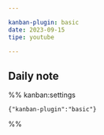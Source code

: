 ```yaml
---

kanban-plugin: basic
date: 2023-09-15
tipe: youtube

---
```


## Daily note





%% kanban:settings
```
{"kanban-plugin":"basic"}
```
%%